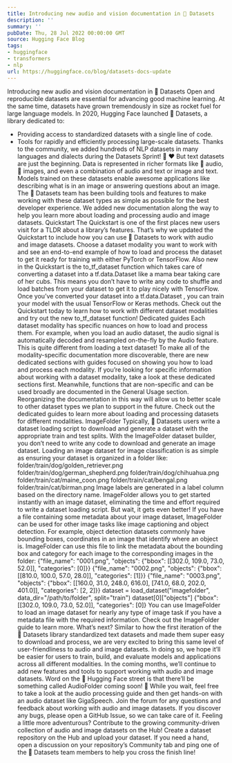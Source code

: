 ```yaml
---
title: Introducing new audio and vision documentation in 🤗 Datasets
description: ''
summary: ''
pubDate: Thu, 28 Jul 2022 00:00:00 GMT
source: Hugging Face Blog
tags:
- huggingface
- transformers
- nlp
url: https://huggingface.co/blog/datasets-docs-update
---
```


Introducing new audio and vision documentation in 🤗 Datasets
Open and reproducible datasets are essential for advancing good machine learning. At the same time, datasets have grown tremendously in size as rocket fuel for large language models. In 2020, Hugging Face launched 🤗 Datasets, a library dedicated to:
- Providing access to standardized datasets with a single line of code.
- Tools for rapidly and efficiently processing large-scale datasets.
Thanks to the community, we added hundreds of NLP datasets in many languages and dialects during the Datasets Sprint! 🤗 ❤️
But text datasets are just the beginning. Data is represented in richer formats like 🎵 audio, 📸 images, and even a combination of audio and text or image and text. Models trained on these datasets enable awesome applications like describing what is in an image or answering questions about an image.
The 🤗 Datasets team has been building tools and features to make working with these dataset types as simple as possible for the best developer experience. We added new documentation along the way to help you learn more about loading and processing audio and image datasets.
Quickstart
The Quickstart is one of the first places new users visit for a TLDR about a library’s features. That’s why we updated the Quickstart to include how you can use 🤗 Datasets to work with audio and image datasets. Choose a dataset modality you want to work with and see an end-to-end example of how to load and process the dataset to get it ready for training with either PyTorch or TensorFlow.
Also new in the Quickstart is the to_tf_dataset
function which takes care of converting a dataset into a tf.data.Dataset
like a mama bear taking care of her cubs. This means you don’t have to write any code to shuffle and load batches from your dataset to get it to play nicely with TensorFlow. Once you’ve converted your dataset into a tf.data.Dataset
, you can train your model with the usual TensorFlow or Keras methods.
Check out the Quickstart today to learn how to work with different dataset modalities and try out the new to_tf_dataset
function!
Dedicated guides
Each dataset modality has specific nuances on how to load and process them. For example, when you load an audio dataset, the audio signal is automatically decoded and resampled on-the-fly by the Audio
feature. This is quite different from loading a text dataset!
To make all of the modality-specific documentation more discoverable, there are new dedicated sections with guides focused on showing you how to load and process each modality. If you’re looking for specific information about working with a dataset modality, take a look at these dedicated sections first. Meanwhile, functions that are non-specific and can be used broadly are documented in the General Usage section. Reorganizing the documentation in this way will allow us to better scale to other dataset types we plan to support in the future.
Check out the dedicated guides to learn more about loading and processing datasets for different modalities.
ImageFolder
Typically, 🤗 Datasets users write a dataset loading script to download and generate a dataset with the appropriate train
and test
splits. With the ImageFolder
dataset builder, you don’t need to write any code to download and generate an image dataset. Loading an image dataset for image classification is as simple as ensuring your dataset is organized in a folder like:
folder/train/dog/golden_retriever.png
folder/train/dog/german_shepherd.png
folder/train/dog/chihuahua.png
folder/train/cat/maine_coon.png
folder/train/cat/bengal.png
folder/train/cat/birman.png
Image labels are generated in a label
column based on the directory name. ImageFolder
allows you to get started instantly with an image dataset, eliminating the time and effort required to write a dataset loading script.
But wait, it gets even better! If you have a file containing some metadata about your image dataset, ImageFolder
can be used for other image tasks like image captioning and object detection. For example, object detection datasets commonly have bounding boxes, coordinates in an image that identify where an object is. ImageFolder
can use this file to link the metadata about the bounding box and category for each image to the corresponding images in the folder:
{"file_name": "0001.png", "objects": {"bbox": [[302.0, 109.0, 73.0, 52.0]], "categories": [0]}}
{"file_name": "0002.png", "objects": {"bbox": [[810.0, 100.0, 57.0, 28.0]], "categories": [1]}}
{"file_name": "0003.png", "objects": {"bbox": [[160.0, 31.0, 248.0, 616.0], [741.0, 68.0, 202.0, 401.0]], "categories": [2, 2]}}
dataset = load_dataset("imagefolder", data_dir="/path/to/folder", split="train")
dataset[0]["objects"]
{"bbox": [[302.0, 109.0, 73.0, 52.0]], "categories": [0]}
You can use ImageFolder
to load an image dataset for nearly any type of image task if you have a metadata file with the required information. Check out the ImageFolder guide to learn more.
What’s next?
Similar to how the first iteration of the 🤗 Datasets library standardized text datasets and made them super easy to download and process, we are very excited to bring this same level of user-friendliness to audio and image datasets. In doing so, we hope it’ll be easier for users to train, build, and evaluate models and applications across all different modalities.
In the coming months, we’ll continue to add new features and tools to support working with audio and image datasets. Word on the 🤗 Hugging Face street is that there’ll be something called AudioFolder
coming soon! 🤫 While you wait, feel free to take a look at the audio processing guide and then get hands-on with an audio dataset like GigaSpeech.
Join the forum for any questions and feedback about working with audio and image datasets. If you discover any bugs, please open a GitHub Issue, so we can take care of it.
Feeling a little more adventurous? Contribute to the growing community-driven collection of audio and image datasets on the Hub! Create a dataset repository on the Hub and upload your dataset. If you need a hand, open a discussion on your repository’s Community tab and ping one of the 🤗 Datasets team members to help you cross the finish line!